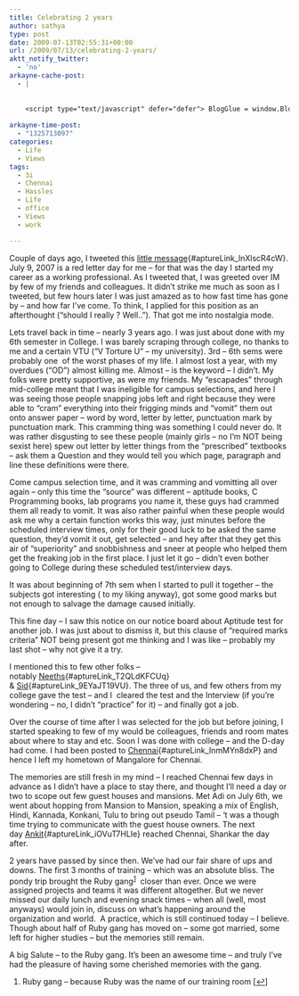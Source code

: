 ```yaml
---
title: Celebrating 2 years
author: sathya
type: post
date: 2009-07-13T02:55:31+00:00
url: /2009/07/13/celebrating-2-years/
aktt_notify_twitter:
  - 'no'
arkayne-cache-post:
  - |
    
    
    <script type="text/javascript" defer="defer"> BlogGlue = window.BlogGlue || window.Arkayne || {}; BlogGlue.baseurl = 'http://www.blogglue.com'; BlogGlue.go = function(e, a, cid, gid) { var id = a.getAttribute('id'); var orig = a.getAttribute('href'); var target = a.getAttribute('target'); var redir = [BlogGlue.baseurl, 'link', cid, gid, ''].join('/'); redir += '?ts=' + Math.random(); redir += '&amp;url=' + escape(a.href); a.setAttribute('href', redir); setTimeout('BlogGlue.restore("' + id + '", "' + orig + '")', 0); return true; }; BlogGlue.restore = function(id, orig) { var a = document.getElementById(id); if (a) a.setAttribute('href', orig); }; </script> <div class="blogglue_plugin" style="display:block;margin:5px 0px 20px 0px;"> <h3 class="blogglue-header blogglue-inner"> More From sathyabhat </h3> <ul class="blogglue-links blogglue-inner"> <li id="blogglue-inner-1"><a href="http://sathyabh.at/2009/02/24/3-months-and-more-to-come/?utm_source=BlogGlue_network&amp;utm_medium=BlogGlue_Plugin" id="blogglue-2942142" target="_parent" onclick="return BlogGlue.go(event, this, 2942133, 2942142);" title="3 Months… And More to Come! » My World">3 Months… And More to Come! » My World</a></li> <li id="blogglue-inner-2"><a href="http://sathyabh.at/2008/09/21/onsite-opportunity-beckons/?utm_source=BlogGlue_network&amp;utm_medium=BlogGlue_Plugin" id="blogglue-2942168" target="_parent" onclick="return BlogGlue.go(event, this, 2942133, 2942168);" title="Onsite opportunity beckons » My World">Onsite opportunity beckons » My World</a></li> <li id="blogglue-inner-3"><a href="http://sathyabh.at/2009/09/29/back-in-india/?utm_source=BlogGlue_network&amp;utm_medium=BlogGlue_Plugin" id="blogglue-2942131" target="_parent" onclick="return BlogGlue.go(event, this, 2942133, 2942131);" title="Back In India » My World">Back In India » My World</a></li> </ul> <div class="blogglue-footer" style="margin:10px 0px;display:block !important"> <a href="http://www.blogglue.com/12928-ab7e24be6f12e678fc1a468df18f3f3f/?utm_source=BlogGlue%20Plugin&amp;utm_medium=Recommend&amp;utm_campaign=Plugin&amp;coupon=SATHYABHAT&amp;blogglue_page=2942133" target="_blank" style="text-decoration:none !important;"> <img src="http://www.gravatar.com/avatar.php?default=%2F%2Fs3.amazonaws.com%2Farkayne-media%2Fimg%2Fprofile%2Fdefault_sm.png&amp;size=24&amp;gravatar_id=1375f202e61682cc4963295f4b0430dc" width="24" height="24" border="0" alt="Blog Margeting Related Posts Plugin For sathyabhat" style="display:inline;margin: 0 5px 0 10px; border:1px solid #AAA; width: 24px !important; height: 24px; !important;"/><span style="position:relative;top:-8px;font-family:'Trebuchet MS'; font-size: 0.8em;">Ask <strong>sathyabhat</strong> To Recommend Your Posts</span> </a> <img class="blogglue-hit" style="border:none;left:-9999px;position:absolute;" src="http://www.blogglue.com/widget/hit/2942133.GIF" border="0" alt="Blog Marketing Related Posts Plugin Counter" /> </div> </div>
    
arkayne-time-post:
  - "1325713097"
categories:
  - Life
  - Views
tags:
  - 3i
  - Chennai
  - Hassles
  - Life
  - office
  - Views
  - work

---
```

Couple of days ago, I tweeted this [little message][1]{#aptureLink_lnXlscR4cW}. July 9, 2007 is a red letter day for me &#8211; for that was the day I started my career as a working professional. As I tweeted that, I was greeted over IM by few of my friends and colleagues. It didn&#8217;t strike me much as soon as I tweeted, but few hours later I was just amazed as to how fast time has gone by &#8211; and how far I&#8217;ve come. To think, I applied for this position as an afterthought (&#8220;should I really ? Well..&#8221;). That got me into nostalgia mode.

<!--more-->

Lets travel back in time &#8211; nearly 3 years ago. I was just about done with my 6th semester in College. I was barely scraping through college, no thanks to me and a certain VTU (&#8220;V Torture U&#8221; &#8211; my university). 3rd &#8211; 6th sems were probably one  of the worst phases of my life. I almost lost a year, with my overdues (&#8220;OD&#8221;) almost killing me. Almost &#8211; is the keyword &#8211; I didn&#8217;t. My folks were pretty supportive, as were my friends. My &#8220;escapades&#8221; through mid-college meant that I was ineligible for campus selections, and here I was seeing those people snapping jobs left and right because they were able to &#8220;cram&#8221; everything into their frigging minds and &#8220;vomit&#8221; them out onto answer paper &#8211; word by word, letter by letter, punctuation mark by punctuation mark. This cramming thing was something I could never do. It was rather disgusting to see these people (mainly girls &#8211; no I&#8217;m NOT being sexist here) spew out letter by letter things from the &#8220;prescribed&#8221; textbooks &#8211; ask them a Question and they would tell you which page, paragraph and line these definitions were there.

Come campus selection time, and it was cramming and vomitting all over again &#8211; only this time the &#8220;source&#8221; was different &#8211; aptitude books, C Programming books, lab programs you name it, these guys had crammed them all ready to vomit. It was also rather painful when these people would ask me why a certain function works this way, just minutes before the scheduled interview times, only for their good luck to be asked the same question, they&#8217;d vomit it out, get selected &#8211; and hey after that they get this air of &#8220;superiority&#8221; and snobbishness and sneer at people who helped them get the freaking job in the first place. I just let it go &#8211; didn&#8217;t even bother going to College during these scheduled test/interview days.

It was about beginning of 7th sem when I started to pull it together &#8211; the subjects got interesting ( to my liking anyway), got some good marks but not enough to salvage the damage caused initially.

This fine day &#8211; I saw this notice on our notice board about Aptitude test for another job. I was just about to dismiss it, but this clause of &#8220;required marks criteria&#8221; NOT being present got me thinking and I was like &#8211; probably my last shot &#8211; why not give it a try.

I mentioned this to few other folks &#8211; notably [Neeths][2]{#aptureLink_T2QLdKFCUq} & [Sid][3]{#aptureLink_9EYaJT19VU}. The three of us, and few others from my college gave the test &#8211; and I  cleared the test and the Interview (if you&#8217;re wondering &#8211; no, I didn&#8217;t &#8220;practice&#8221; for it) &#8211; and finally got a job.

Over the course of time after I was selected for the job but before joining, I started speaking to few of my would be colleagues, friends and room mates about where to stay and etc. Soon I was done with college &#8211; and the D-day had come. I had been posted to [Chennai][4]{#aptureLink_InmMYn8dxP} and hence I left my hometown of Mangalore for Chennai.

The memories are still fresh in my mind &#8211; I reached Chennai few days in advance as I didn&#8217;t have a place to stay there, and thought I&#8217;ll need a day or two to scope out few guest houses and mansions. Met Adi on July 6th, we went about hopping from Mansion to Mansion, speaking a mix of English, Hindi, Kannada, Konkani, Tulu to bring out pseudo Tamil &#8211; &#8216;t was a though time trying to communicate with the guest house owners. The next day [Ankit][5]{#aptureLink_iOVuT7HLIe} reached Chennai, Shankar the day after.

2 years have passed by since then. We&#8217;ve had our fair share of ups and downs. The first 3 months of training &#8211; which was an absolute bliss. The pondy trip brought the Ruby gang<sup><a href="#footnote_0_273" id="identifier_0_273" class="footnote-link footnote-identifier-link" title="Ruby gang &ndash; because Ruby was the name of our training room">1</a></sup>  closer than ever. Once we were assigned projects and teams it was different altogether. But we never missed our daily lunch and evening snack times &#8211; when all (well, most anyways) would join in, discuss on what&#8217;s happening around the organization and world.  A practice, which is still continued today &#8211; I believe. Though about half of Ruby gang has moved on &#8211; some got married, some left for higher studies &#8211; but the memories still remain.

A big Salute &#8211; to the Ruby gang. It&#8217;s been an awesome time &#8211; and truly I&#8217;ve had the pleasure of having some cherished memories with the gang.

<ol class="footnotes">
  <li id="footnote_0_273" class="footnote">
    Ruby gang &#8211; because Ruby was the name of our training room [<a href="#identifier_0_273" class="footnote-link footnote-back-link">&#8617;</a>]
  </li>
</ol>

 [1]: http://twitter.com/SathyaBhat/status/2536944167
 [2]: http://twitter.com/neetharao
 [3]: http://tech-mania.com/
 [4]: http://maps.google.com/maps?om=0&iwloc=addr&f=q&ll=13.060416%2C80.249634&hl=en&z=11&ie=UTF8
 [5]: http://this-is-the-e-n-d.blogspot.com/